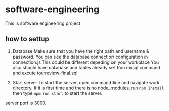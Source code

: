 # software-engineering

This is software engineering project 

## how to settup 

1. Database 
Make sure that you have the right path and username & password.
You can see the database connection configuration in connection.js
This could be different depeding on your workplace
You also should have database and tables already set
Run mysql command and excute tourreview-final.sql

2. Start server
To start the server, open command line and navigate work directory.
If it is first time and there is no node_modules, run `npm install`
then type `npm run start` to start the server.

server port is 3000.
